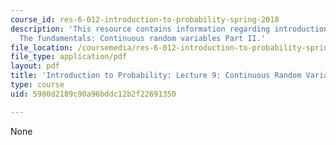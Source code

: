 ```yaml
---
course_id: res-6-012-introduction-to-probability-spring-2018
description: 'This resource contains information regarding introduction to probability:
  The fundamentals: Continuous random variables Part II.'
file_location: /coursemedia/res-6-012-introduction-to-probability-spring-2018/5980d2189c90a96bddc12b2f22691350_MITRES_6_012S18_L09AS.pdf
file_type: application/pdf
layout: pdf
title: 'Introduction to Probability: Lecture 9: Continuous Random Variables Part II'
type: course
uid: 5980d2189c90a96bddc12b2f22691350

---
```

None